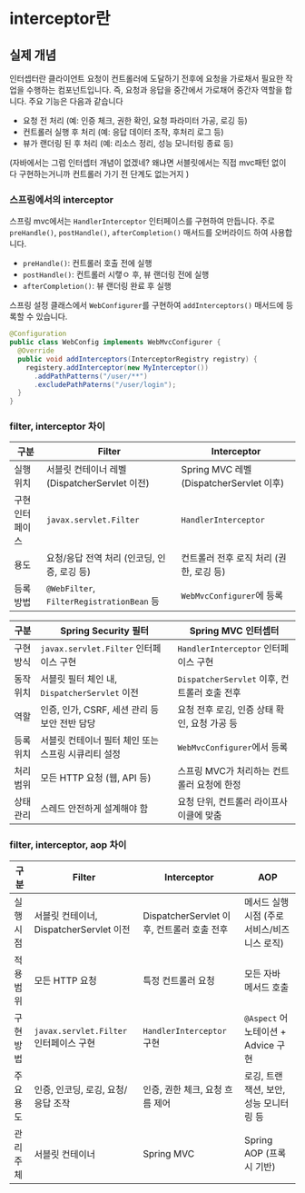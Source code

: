 # interceptor란
## 실제 개념
인터셉터란 클라이언트 요청이 컨트롤러에 도달하기 전후에 요청을 가로채서 필요한 작업을 수행하는 컴포넌트입니다. 
즉, 요청과 응답을 중간에서 가로채어 중간자 역할을 합니다.
주요 기능은 다음과 같습니다 
* 요청 전 처리 (예: 인증 체크, 권한 확인, 요청 파라미터 가공, 로깅 등)
* 컨트롤러 실행 후 처리 (예: 응답 데이터 조작, 후처리 로그 등)
* 뷰가 랜더링 된 후 처리 (예: 리소스 정리, 성능 모니터링 종료 등)

(자바에서는 그럼 인터셉터 개념이 없겠네? 왜냐면 서블릿에서는 직접 mvc패턴 없이 다 구현하는거니까 컨트롤러 가기 전 단계도 없는거지 )
### 스프링에서의 interceptor
스프링 mvc에서는 `HandlerInterceptor` 인터페이스를 구현하여 만듭니다. 
주로 `preHandle()`, `postHandle()`, `afterCompletion()` 매서드를 오버라이드 하여 사용합니다. 
* `preHandle()`: 컨트롤러 호출 전에 실행
* `postHandle()`: 컨트롤러 시랳ㅇ 후, 뷰 랜더링 전에 실행
* `afterCompletion()`: 뷰 랜더링 완료 후 실행

스프링 설정 클래스에서 `WebConfigurer`를 구현하여 `addInterceptors()` 매서드에 등록할 수 있습니다. 
```java
@Configuration
public class WebConfig implements WebMvcConfigurer {
  @Override
  public void addInterceptors(InterceptorRegistry registry) {
    registery.addInterceptor(new MyInterceptor())
      .addPathPatterns("/user/**")
      .excludePathPaterns("/user/login");
  }
}
```

### filter, interceptor 차이

| 구분       | Filter                                   | Interceptor                          |
| -------- | ---------------------------------------- | ------------------------------------ |
| 실행 위치    | 서블릿 컨테이너 레벨 (DispatcherServlet 이전)       | Spring MVC 레벨 (DispatcherServlet 이후) |
| 구현 인터페이스 | `javax.servlet.Filter`                   | `HandlerInterceptor`                 |
| 용도       | 요청/응답 전역 처리 (인코딩, 인증, 로깅 등)              | 컨트롤러 전후 로직 처리 (권한, 로깅 등)             |
| 등록 방법    | `@WebFilter`, `FilterRegistrationBean` 등 | `WebMvcConfigurer`에 등록               |


| 구분    | Spring Security 필터                  | Spring MVC 인터셉터                    |
| ----- | ----------------------------------- | ---------------------------------- |
| 구현 방식 | `javax.servlet.Filter` 인터페이스 구현     | `HandlerInterceptor` 인터페이스 구현      |
| 동작 위치 | 서블릿 필터 체인 내, `DispatcherServlet` 이전 | `DispatcherServlet` 이후, 컨트롤러 호출 전후 |
| 역할    | 인증, 인가, CSRF, 세션 관리 등 보안 전반 담당      | 요청 전후 로깅, 인증 상태 확인, 요청 가공 등        |
| 등록 위치 | 서블릿 컨테이너 필터 체인 또는 스프링 시큐리티 설정       | `WebMvcConfigurer`에서 등록            |
| 처리 범위 | 모든 HTTP 요청 (웹, API 등)               | 스프링 MVC가 처리하는 컨트롤러 요청에 한정          |
| 상태 관리 | 스레드 안전하게 설계해야 함                     | 요청 단위, 컨트롤러 라이프사이클에 맞춤             |


### filter, interceptor, aop 차이
| 구분    | Filter                          | Interceptor                      | AOP                         |
| ----- | ------------------------------- | -------------------------------- | --------------------------- |
| 실행 시점 | 서블릿 컨테이너, DispatcherServlet 이전  | DispatcherServlet 이후, 컨트롤러 호출 전후 | 메서드 실행 시점 (주로 서비스/비즈니스 로직)  |
| 적용 범위 | 모든 HTTP 요청                      | 특정 컨트롤러 요청                       | 모든 자바 메서드 호출                |
| 구현 방법 | `javax.servlet.Filter` 인터페이스 구현 | `HandlerInterceptor` 구현          | `@Aspect` 어노테이션 + Advice 구현 |
| 주요 용도 | 인증, 인코딩, 로깅, 요청/응답 조작           | 인증, 권한 체크, 요청 흐름 제어              | 로깅, 트랜잭션, 보안, 성능 모니터링 등     |
| 관리 주체 | 서블릿 컨테이너                        | Spring MVC                       | Spring AOP (프록시 기반)         |
